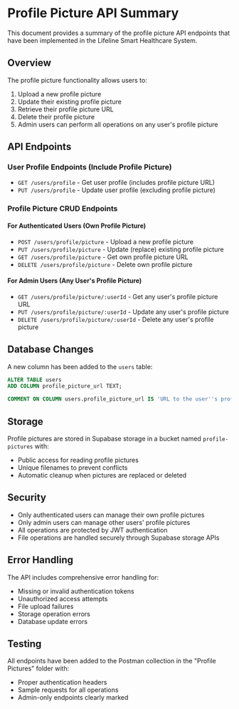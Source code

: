 # Profile Picture API Summary

This document provides a summary of the profile picture API endpoints that have been implemented in the Lifeline Smart Healthcare System.

## Overview

The profile picture functionality allows users to:
1. Upload a new profile picture
2. Update their existing profile picture
3. Retrieve their profile picture URL
4. Delete their profile picture
5. Admin users can perform all operations on any user's profile picture

## API Endpoints

### User Profile Endpoints (Include Profile Picture)
- `GET /users/profile` - Get user profile (includes profile picture URL)
- `PUT /users/profile` - Update user profile (excluding profile picture)

### Profile Picture CRUD Endpoints

#### For Authenticated Users (Own Profile Picture)
- `POST /users/profile/picture` - Upload a new profile picture
- `PUT /users/profile/picture` - Update (replace) existing profile picture
- `GET /users/profile/picture` - Get own profile picture URL
- `DELETE /users/profile/picture` - Delete own profile picture

#### For Admin Users (Any User's Profile Picture)
- `GET /users/profile/picture/:userId` - Get any user's profile picture URL
- `PUT /users/profile/picture/:userId` - Update any user's profile picture
- `DELETE /users/profile/picture/:userId` - Delete any user's profile picture

## Database Changes

A new column has been added to the `users` table:
```sql
ALTER TABLE users 
ADD COLUMN profile_picture_url TEXT;

COMMENT ON COLUMN users.profile_picture_url IS 'URL to the user''s profile picture stored in Supabase storage';
```

## Storage

Profile pictures are stored in Supabase storage in a bucket named `profile-pictures` with:
- Public access for reading profile pictures
- Unique filenames to prevent conflicts
- Automatic cleanup when pictures are replaced or deleted

## Security

- Only authenticated users can manage their own profile pictures
- Only admin users can manage other users' profile pictures
- All operations are protected by JWT authentication
- File operations are handled securely through Supabase storage APIs

## Error Handling

The API includes comprehensive error handling for:
- Missing or invalid authentication tokens
- Unauthorized access attempts
- File upload failures
- Storage operation errors
- Database update errors

## Testing

All endpoints have been added to the Postman collection in the "Profile Pictures" folder with:
- Proper authentication headers
- Sample requests for all operations
- Admin-only endpoints clearly marked